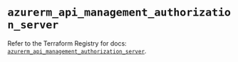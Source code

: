 # `azurerm_api_management_authorization_server`

Refer to the Terraform Registry for docs: [`azurerm_api_management_authorization_server`](https://registry.terraform.io/providers/hashicorp/azurerm/3.89.0/docs/resources/api_management_authorization_server).
